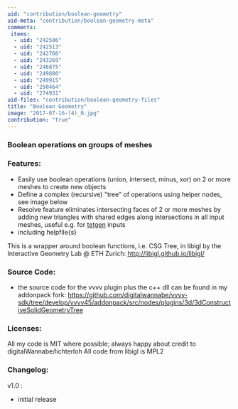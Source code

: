 ```yaml
---
uid: "contribution/boolean-geometry"
uid-meta: "contribution/boolean-geometry-meta"
comments: 
 items: 
  - uid: "242506"
  - uid: "242513"
  - uid: "242708"
  - uid: "243269"
  - uid: "246875"
  - uid: "249880"
  - uid: "249915"
  - uid: "250464"
  - uid: "274931"
uid-files: "contribution/boolean-geometry-files"
title: "Boolean Geometry"
image: "2017-07-16-(4)_0.jpg"
contribution: "true"
---
```


 

   
   
        
   
   

    
  
   
   
###  Boolean operations on groups of meshes 
###  Features:
- Easily use boolean operations (union, intersect, minus, xor) on 2 or more meshes to create new objects
- Define a complex (recursive) "tree" of operations using helper nodes, see image below
- Resolve feature eliminates intersecting faces of 2 or more meshes by adding new triangles with shared edges along intersections in all input meshes, useful e.g. for [tetgen](xref:contribution/tetgen) inputs
- including helpfile{s}


  

This is a wrapper around boolean functions, i.e. CSG Tree, in libigl by the Interactive Geometry Lab @ ETH Zurich: http://libigl.github.io/libigl/


   

###  Source Code:
- the source code for the vvvv plugin plus the c++ dll can be found in my addonpack fork:
https://github.com/digitalwannabe/vvvv-sdk/tree/develop/vvvv45/addonpack/src/nodes/plugins/3d/3dConstructiveSolidGeometryTree

 
   
###  Licenses:
All my code is MIT where possible; always happy about credit to digitalWannabe/lichterloh
All code from libigl is MPL2
 
          
     

###  Changelog:
v1.0 : 
- initial release
   
   
  
